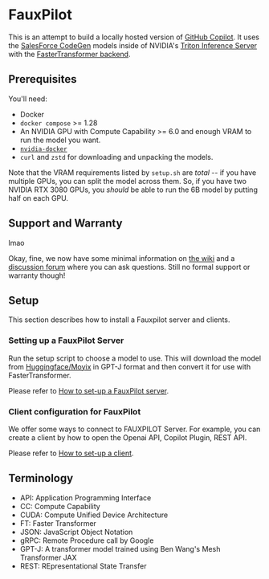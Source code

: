 # FauxPilot

This is an attempt to build a locally hosted version of [GitHub Copilot](https://copilot.github.com/). It uses the [SalesForce CodeGen](https://github.com/salesforce/CodeGen) models inside of NVIDIA's [Triton Inference Server](https://developer.nvidia.com/nvidia-triton-inference-server) with the [FasterTransformer backend](https://github.com/triton-inference-server/fastertransformer_backend/).


## Prerequisites

You'll need:

* Docker
* `docker compose` >= 1.28
* An NVIDIA GPU with Compute Capability >= 6.0 and enough VRAM to run the model you want.
* [`nvidia-docker`](https://github.com/NVIDIA/nvidia-docker)
* `curl` and `zstd` for downloading and unpacking the models.

Note that the VRAM requirements listed by `setup.sh` are *total* -- if you have multiple GPUs, you can split the model across them. So, if you have two NVIDIA RTX 3080 GPUs, you *should* be able to run the 6B model by putting half on each GPU.


## Support and Warranty

lmao

Okay, fine, we now have some minimal information on [the wiki](https://github.com/moyix/fauxpilot/wiki) and a [discussion forum](https://github.com/moyix/fauxpilot/discussions) where you can ask questions. Still no formal support or warranty though!



## Setup

This section describes how to install a Fauxpilot server and clients.

### Setting up a FauxPilot Server

Run the setup script to choose a model to use. This will download the model from [Huggingface/Moyix](https://huggingface.co/Moyix) in GPT-J format and then convert it for use with FasterTransformer.

Please refer to [How to set-up a FauxPilot server](documentation/server.md).


### Client configuration for FauxPilot

We offer some ways to connect to FAUXPILOT Server. For example, you can create a client by how to open the Openai API, Copilot Plugin, REST API.

Please refer to [How to set-up a client](documentation/client.md).


## Terminology
 * API: Application Programming Interface
 * CC: Compute Capability
 * CUDA: Compute Unified Device Architecture
 * FT: Faster Transformer
 * JSON: JavaScript Object Notation 
 * gRPC: Remote Procedure call by Google
 * GPT-J: A transformer model trained using Ben Wang's Mesh Transformer JAX 
 * REST: REpresentational State Transfer
